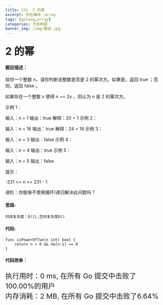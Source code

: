 ```yaml
---
title: 231. 2 的幂
excerpt: 所在模块：array
tags: [golang,array]
categories: 力扣刷题
banner_img: /img/壁纸.jpg
---
```


### <font size=6px>2 的幂</font>

#### 题目描述：

给你一个整数 n，请你判断该整数是否是 2 的幂次方。如果是，返回 true ；否则，返回 false 。

如果存在一个整数 x 使得 n == 2x ，则认为 n 是 2 的幂次方。

 

示例 1：

输入：n = 1
输出：true
解释：20 = 1
示例 2：

输入：n = 16
输出：true
解释：24 = 16
示例 3：

输入：n = 3
输出：false
示例 4：

输入：n = 4
输出：true
示例 5：

输入：n = 5
输出：false


提示：

-231 <= n <= 231 - 1


进阶：你能够不使用循环/递归解决此问题吗？

#### 思路:

```
时间复杂度：O(1),空间复杂度O()
```



#### 代码:

```golang
func isPowerOfTwo(n int) bool {
    return n > 0 && n&(n-1) == 0
}
```

#### 代码效率：

<p class="note note-primary"; style="font-size:22px">
   执行用时：0 ms, 在所有 Go 提交中击败了100.00%的用户<br>
   内存消耗：2 MB, 在所有 Go 提交中击败了6.64%
</p>

